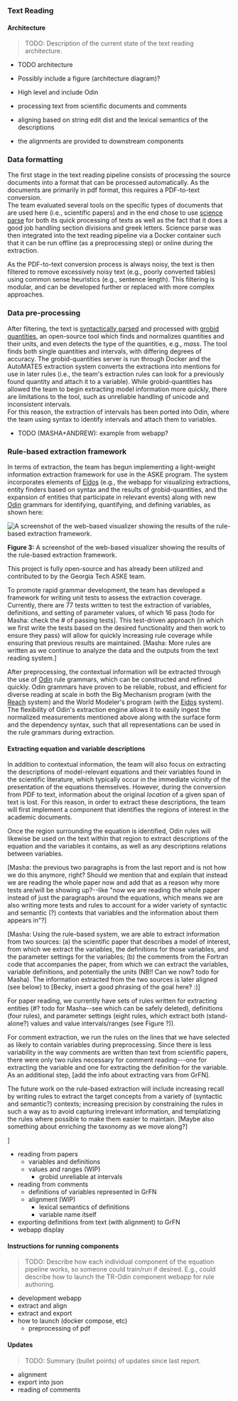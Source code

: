 ### Text Reading

#### Architecture

>TODO: Description of the current state of the text reading architecture.
- TODO architecture
- Possibly include a figure (architecture diagram)?

- High level and include Odin
- processing text from scientific documents and comments
- aligning based on string edit dist and the lexical semantics of the descriptions
- the alignments are provided to downstream components

### Data formatting
The first stage in the text reading pipeline consists of processing the source
documents into a format that can be processed automatically.  As the documents
are primarily in pdf format, this requires a PDF-to-text conversion.  
The team evaluated several tools on the specific types of documents that are used
here (i.e., scientific papers) and in the end chose to use [science
parse](https://github.com/allenai/science-parse) for both its quick
processing of texts as well as the fact that it does a good job handling section
divisions and greek letters. Science parse was then integrated
into the text reading pipeline via a Docker container such that it can be run
offline (as a preprocessing step) or online during the extraction.

As the PDF-to-text conversion process is always noisy, the text is
then filtered to remove excessively noisy text (e.g., poorly
converted tables) using common sense heuristics (e.g., sentence length).  This
filtering is modular, and can be developed further or replaced with more complex
approaches.

### Data pre-processing
After filtering, the text is
[syntactically parsed](https://github.com/clulab/processors) and processed with
[grobid quantities](https://github.com/kermitt2/grobid-quantities),
an open-source tool which finds and normalizes quantities and their units, and even detects
the type of the quantities, e.g., _mass_.  The tool finds both single
quantities and intervals, with differing degrees of accuracy. The
grobid-quantities server is run through Docker and the AutoMATES
extraction system converts the extractions into mentions for use in
later rules (i.e., the team's extraction rules can look for a previously
found quantity and attach it to a variable).  While grobid-quantities
has allowed the team to begin extracting model information more quickly,
there are limitations to the tool, such as unreliable handling of unicode
and inconsistent intervals.  
For this reason, the extraction of intervals has been ported into Odin, where the
team using syntax to identify intervals and attach them to variables.
- TODO (MASHA+ANDREW): example from webapp?

<!-- [Masha (wrote this before finished reading and later saw that you have already addressed this;
will keep it here for a bit in case I can reuse the phrasing somewhere below):
The tool can be used to find both quantities and intervals; however, because of inconsistent
performance of the tool on the intervals, we have disabled that functionality, and are
only using the extracted quantities at this stage, while getting the information about the intervals
from using rules (see below).] -->


### Rule-based extraction framework

In terms of extraction, the team has begun implementing a light-weight
information extraction framework for use in the ASKE program.  The
system incorporates elements of [Eidos](https://github.com/clulab/eidos)
(e.g., the webapp for visualizing extractions, entity finders based on
syntax and the results of grobid-quantities, and the expansion of
entities that participate in relevant events) along with new
[Odin](http://clulab.cs.arizona.edu/papers/lrec2016-odin.pdf) grammars
for identifying, quantifying, and defining variables, as shown here:

![A screenshot of the web-based visualizer showing the results of
the rule-based extraction framework.](figs/extractions.png)

**Figure 3:** A screenshot of the web-based visualizer showing the results of the rule-based extraction framework.

This project is fully open-source and has already been utilized and
contributed to by the Georgia Tech ASKE team.

To promote rapid grammar development, the team has developed a framework
for writing unit tests to assess the extraction coverage.  Currently,
there are 77 tests written to test the extraction of variables,
definitions, and setting of parameter values, of which 16 pass [todo for Masha: check the #
of passing tests].
This test-driven approach (in which we first write the tests based on
the desired functionality and then work to ensure they pass) will allow
for quickly increasing rule coverage while ensuring that previous results
are maintained. [Masha: More rules are written as we continue to analyze the data
and the outputs from the text reading system.]

After preprocessing, the contextual information will be extracted
through the use of
[Odin](http://www.lrec-conf.org/proceedings/lrec2016/pdf/32_Paper.pdf)
rule grammars, which can be constructed and refined quickly.  Odin
grammars have proven to be reliable, robust, and efficient for diverse
reading at scale in both the Big Mechanism program (with the
[Reach](https://academic.oup.com/database/article/2018/1/bay098/5107029)
system) and the World Modeler's program (with the
[Eidos](https://github.com/clulab/eidos/) system).  The flexibility of
Odin's extraction engine allows it to easily ingest the normalized
measurements mentioned above along with the surface form and the dependency
syntax, such that all representations can be used in the rule grammars during
extraction.

#### Extracting equation and variable descriptions

In addition to contextual information, the team will also focus on
extracting the descriptions of model-relevant equations and their
variables found in the scientific literature, which typically occur in
the immediate vicinity of the presentation of the equations themselves.
However, during the conversion from PDF to text, information about the
original _location_ of a given span of text is lost. For this reason, in
order to extract these descriptions, the team will first implement a
component that identifies the regions of interest in the academic
documents.

Once the region surrounding the equation is identified, Odin rules
will likewise be used on the text within that region to extract
descriptions of the equation and the variables it contains, as well as
any descriptions relations between variables.

[Masha: the previous two paragraphs is from the last report and is not how we do this anymore, right? Should we
mention that and explain that instead we are reading the whole paper now and add that as a reason
why more tests are/will be showing up?--like "now we are reading the whole paper instead of
just the paragraphs around the equations, which means we are also writing more tests and rules to account for
a wider variety of syntactic and semantic (?) contexts that variables and the information about them appears in"?]

[Masha: Using the rule-based system, we are able to extract information from two sources: (a) the scientific paper
that describes a model of interest, from which we extract the variables, the definitions for those variables,
and the parameter settings for the variables; (b) the comments from the Fortran code that accompanies the paper,
from which we can extract the variables, variable definitions, and potentially the units (NB!! Can we now? todo for Masha).
The information extracted from the two sources is later aligned (see below) to [Becky, insert a good phrasing of the goal here? :)]

For paper reading, we currently have sets of rules written for extracting entities (#? todo for Masha--see which can be safely deleted),
definitions (four rules), and parameter settings (eight rules, which extract both (stand-alone?) values and value intervals/ranges (see Figure ?)).

For comment extraction, we run the rules on the lines that we have selected as likely to contain variables during
preprocessing. Since there is less variability in the way comments are written than text from scientific papers,
there were only two rules necessary for comment reading---one for extracting the variable and one for extracting
the definition for the variable. As an additional step, [add the info about extracting vars from GrFN].

The future work on the rule-based extraction will include increasing recall by writing rules to
extract the target concepts from a variety of (syntactic and semantic?) contexts; increasing precision by constraining the rules in such a way
as to avoid capturing irrelevant information, and templatizing the rules where possible to make them easier to maintain.
[Maybe also something about enriching the taxonomy as we move along?]

 ]

- reading from papers
    - variables and definitions
    - values and ranges (WIP)
        - grobid unreliable at intervals
- reading from comments
    - definitions of variables represented in GrFN
    - alignment (WIP)
        - lexical semantics of definitions
        - variable name itself
- exporting definitions from text (with alignment) to GrFN
- webapp display

#### Instructions for running components

>TODO: Describe how each individual component of the equation pipeline works, so someone could train/run if desired. E.g., could describe how to launch the TR-Odin component webapp for rule authoring.

- development webapp
- extract and align
- extract and export
- how to launch (docker compose, etc)
    - preprocessing of pdf

#### Updates

>TODO: Summary (bullet points) of updates since last report.

- alignment
- export into json
- reading of comments
